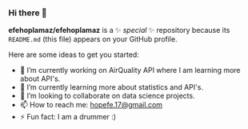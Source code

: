 ### Hi there 👋

**efehoplamaz/efehoplamaz** is a ✨ _special_ ✨ repository because its `README.md` (this file) appears on your GitHub profile.

Here are some ideas to get you started:

- 🔭 I’m currently working on AirQuality API where I am learning more about API's.
- 🌱 I’m currently learning more about statistics and API's.
- 👯 I’m looking to collaborate on data science projects.
- 📫 How to reach me: hopefe.17@gmail.com
- ⚡ Fun fact: I am a drummer :)
